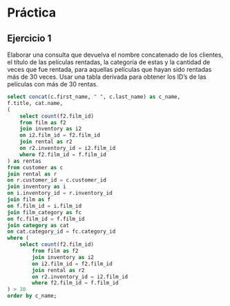 # Práctica
## Ejercicio 1
Elaborar una consulta que devuelva el nombre concatenado de los clientes, el título de las películas rentadas, la categoría de estas y la cantidad de veces que fue rentada, para aquellas películas que hayan sido rentadas más de 30 veces. Usar una tabla derivada para obtener los ID’s de las películas con más de 30 rentas.
```sql
select concat(c.first_name, " ", c.last_name) as c_name, 
f.title, cat.name,
(
	select count(f2.film_id)
	from film as f2
	join inventory as i2
	on i2.film_id = f2.film_id
	join rental as r2
	on r2.inventory_id = i2.film_id
	where f2.film_id = f.film_id
) as rentas
from customer as c
join rental as r
on r.customer_id = c.customer_id
join inventory as i
on i.inventory_id = r.inventory_id
join film as f
on f.film_id = i.film_id
join film_category as fc
on fc.film_id = f.film_id
join category as cat
on cat.category_id = fc.category_id
where (
	select count(f2.film_id)
    	from film as f2
    	join inventory as i2
    	on i2.film_id = f2.film_id
    	join rental as r2
    	on r2.inventory_id = i2.film_id
    	where f2.film_id = f.film_id
) > 30
order by c_name;
```
